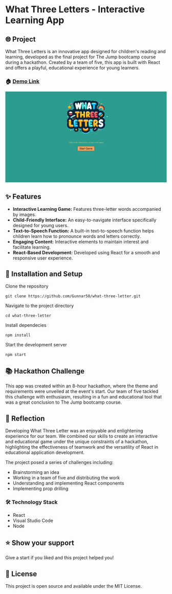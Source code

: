 # What Three Letters - Interactive Learning App

## 🌐 Project

What Three Letters is an innovative app designed for children's reading and learning, developed as the final project for The Jump bootcamp course during a hackathon. Created by a team of five, this app is built with React and offers a playful, educational experience for young learners.

### 🏠 [Demo Link](https://what-three-letters.netlify.app/)

![alt text](src/assets/image.PNG)

## ✨ Features

- **Interactive Learning Game:** Features three-letter words accompanied by images.
- **Child-Friendly Interface:** An easy-to-navigate interface specifically designed for young users.
- **Text-to-Speech Function:** A built-in text-to-speech function helps children learn how to pronounce words and letters correctly.
- **Engaging Content:** Interactive elements to maintain interest and facilitate learning.
- **React-Based Development:** Developed using React for a smooth and responsive user experience.

## 🔧 Installation and Setup

Clone the repository

```
git clone https://github.com/Gunnar50/what-three-letter.git
```

Navigate to the project directory

```
cd what-three-letter
```

Install dependecies

```
npm install
```

Start the development server

```
npm start
```

## 📚 Hackathon Challenge

This app was created within an 8-hour hackathon, where the theme and requirements were unveiled at the event's start. Our team of five tackled this challenge with enthusiasm, resulting in a fun and educational tool that was a great conclusion to The Jump bootcamp course.

## 🧠 Reflection

Developing What Three Letter was an enjoyable and enlightening experience for our team. We combined our skills to create an interactive and educational game under the unique constraints of a hackathon, highlighting the effectiveness of teamwork and the versatility of React in educational application development.

The project posed a series of challenges including:

- Brainstorming an idea
- Working in a team of five and distributing the work
- Understanding and implementing React components
- Implementing prop drilling

### 🛠️ Technology Stack

- React
- Visual Studio Code
- Node

## ⭐️ Show your support

Give a start if you liked and this project helped you!

## 📝 License

This project is open source and available under the MIT License.
